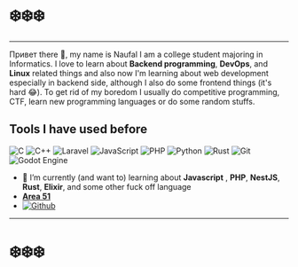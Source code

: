 # ❄️❄️❄️
---
Привет there 👋, my name is Naufal I am a college student majoring in Informatics. I love to learn about **Backend programming**, **DevOps**, and **Linux** related things and also now I'm learning about web development especially in backend side, although I also do some frontend things (it's hard :joy:). To get rid of my boredom I usually do competitive programming, CTF, learn new programming languages or do some random stuffs. 

## Tools I have used before
<img alt="C" src="https://img.shields.io/badge/c-%2300599C.svg?&style=for-the-badge&logo=c&logoColor=white"/>  <img alt="C++" src="https://img.shields.io/badge/c++-%2300599C.svg?&style=for-the-badge&logo=c%2B%2B&ogoColor=white"/>  <img alt="Laravel" src="https://img.shields.io/badge/laravel-%23FF2D20.svg?&style=for-the-badge&logo=laravel&logoColor=white"/> ![JavaScript](https://img.shields.io/badge/javascript-%23323330.svg?style=for-the-badge&logo=javascript&logoColor=%23F7DF1E) ![PHP](https://img.shields.io/badge/php-%23777BB4.svg?style=for-the-badge&logo=php&logoColor=white) ![Python](https://img.shields.io/badge/python-3670A0?style=for-the-badge&logo=python&logoColor=ffdd54) ![Rust](https://img.shields.io/badge/rust-%23000000.svg?style=for-the-badge&logo=rust&logoColor=white) ![Git](https://img.shields.io/badge/git-%23F05033.svg?style=for-the-badge&logo=git&logoColor=white) <img alt="Godot Engine" src="https://img.shields.io/badge/GODOT-%23FFFFFF.svg?&style=for-the-badge&logo=godot-engine"/> 

- 🌱 I’m currently (and want to) learning about **Javascript** , **PHP**, **NestJS**, **Rust**, **Elixir**, and some other fuck off language 
- **[Area 51](https://mhnaufal.github.io/)**
- [![Github](https://img.shields.io/badge/-Github-000?style=flat&logo=Github&logoColor=white)](https://github.com/mhnaufal)

--- 
# ❄️❄️❄️
